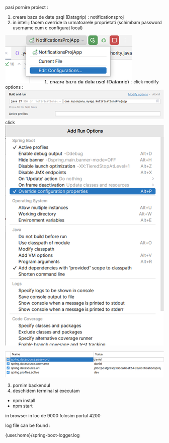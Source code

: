 pasi pornire proiect :

1. creare baza de date psql (Datagrip) : notificationsproj
2. in intellij facem override la urmatoarele proprietati (schimbam password username cum e configurat local)

![img_2.png](img_2.png)
click modify options :
![img_3.png](img_3.png)
click
![img_4.png](img_4.png)

![img_1.png](img_1.png)

3. pornim backendul
4. deschidem terminal si executam

- npm install
- npm start

in browser in loc de 9000 folosim portul 4200

log file can be found :

{user.home}/spring-boot-logger.log
